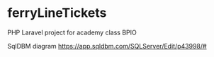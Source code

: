 # ferryLineTickets
PHP Laravel project for academy class BPIO

SqlDBM diagram
https://app.sqldbm.com/SQLServer/Edit/p43998/#


